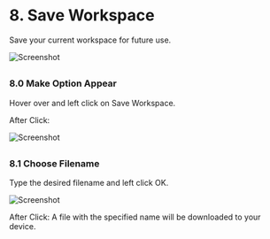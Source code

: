 # 8. Save Workspace
Save your current workspace for future use.

![Screenshot](/Images/SaveWorkspace.png)
 
## <h3>8.0 Make Option Appear</h3>
Hover over and left click on Save Workspace.

After Click:

![Screenshot](/Images/SaveWorkspaceAfter.png)

## <h3>8.1 Choose Filename</h3>
Type the desired filename and left click OK.

![Screenshot](/Images/SaveWorkspaceCheck.png)
 
After Click: A file with the specified name will be downloaded to your device.
